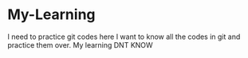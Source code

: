 # My-Learning
I need to practice git codes here
I want to know all the codes in git and practice them over.
My learning
DNT KNOW
